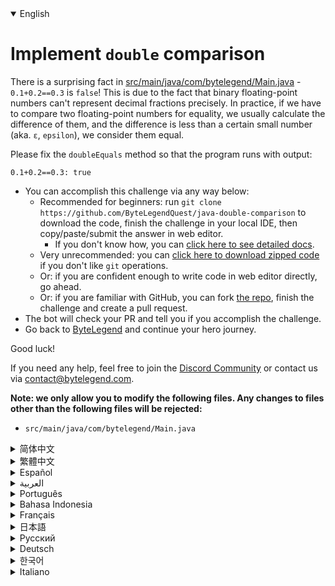<details open='true'>
<summary>English</summary>

# Implement `double` comparison

There is a surprising fact in [src/main/java/com/bytelegend/Main.java](https://github.com/ByteLegendQuest/java-double-comparison/blob/main/src/main/java/com/bytelegend/Main.java) - `0.1+0.2==0.3` is `false`!
This is due to the fact that binary floating-point numbers can't represent decimal fractions precisely.
In practice, if we have to compare two floating-point numbers for equality, we usually calculate the difference of them,
and the difference is less than  a certain small number (aka. `ε`, `epsilon`), we consider them equal.

Please fix the `doubleEquals` method so that the program runs with output:

```
0.1+0.2==0.3: true
```
- You can accomplish this challenge via any way below:
  - Recommended for beginners: run `git clone https://github.com/ByteLegendQuest/java-double-comparison` to download the code,
    finish the challenge in your local IDE, then copy/paste/submit the answer in web editor.
    - If you don't know how, you can [click here to see detailed docs](https://github.com/ByteLegendQuest/java-double-comparison/blob/main/docs/en/clone-and-import.md).
  - Very unrecommended: you can [click here to download zipped code](https://codeload.github.com/ByteLegendQuest/java-double-comparison/zip/refs/heads/main) if you don't like `git` operations.
  - Or: if you are confident enough to write code in web editor directly, go ahead.
  - Or: if you are familiar with GitHub, you can fork [the repo](https://github.com/ByteLegendQuest/java-double-comparison), finish the challenge and create a pull request.
- The bot will check your PR and tell you if you accomplish the challenge.
- Go back to [ByteLegend](https://bytelegend.com) and continue your hero journey.

Good luck!

If you need any help, feel free to join the [Discord Community](https://discord.gg/35RreUUGWt) or contact us via [contact@bytelegend.com](mailto:contact@bytelegend.com).

**Note: we only allow you to modify the following files.
Any changes to files other than the following files will be rejected:**

- `src/main/java/com/bytelegend/Main.java`
</details>
<details>
<summary>简体中文</summary>

# 实现两个`double`类型的比较

[src/main/java/com/bytelegend/Main.java](https://github.com/ByteLegendQuest/java-double-comparison/blob/main/src/main/java/com/bytelegend/Main.java)中有一个令人吃惊的现象，`0.1+0.2==0.3`的结果竟然是`false`！
这是由于浮点数本身的特性导致的：二进制的浮点数无法精确的表示十进制的小数。
在实践中，要比较两个浮点数是否相等，我们通常计算它们的差值，若二者之差小于某个很小的数字（称为`ε`, `epsilon`），我们就认为它们相等。
请基于这一思想修复`doubleEquals`方法，使程序运行输出：

```
0.1+0.2==0.3: true
```
- 你可以使用以下任意一种方法完成挑战：
  - 初学者推荐：运行`git clone https://git.bytelegend.com/ByteLegendQuest/java-double-comparison`将代码下载到本地，在本地使用IDE调试完成后复制到网页编辑器里提交。
    - 如果你不知道怎么做，可以点击[这里查看详细文档](https://github.com/ByteLegendQuest/java-double-comparison/blob/main/docs/zh_hans/clone-and-import.md)。
  - 非常不推荐：如果你实在不喜欢`git`命令行操作，你可以[点击这里直接下载打包好的代码](https://ghcodeload.bytelegend.com/ByteLegendQuest/java-double-comparison/zip/refs/heads/main)。
  - 或者：如果你非常自信不需要下载代码到本地调试，可以使用网页编辑器直接提交。
  - 或者：如果你对GitHub非常熟悉，你可以fork[这个仓库](https://github.com/ByteLegendQuest/java-double-comparison)、完成挑战后，创建一个Pull Request。
- 机器人将会检查你的答案，告诉你你是否通过了挑战。
- 回到[字节传说](https://bytelegend.com)，然后继续你的英雄旅程。

祝你好运！

如果你需要任何帮助，欢迎加入官方玩家QQ群（在[首页](https://bytelegend.com)右下角的`联系 & 关于`菜单里可以找到入群方式）或者[Discord社区](https://discord.gg/35RreUUGWt)，或email至[contact@bytelegend.com](mailto:contact@bytelegend.com)。

**注意：我们只允许您修改以下文件，任何对其他文件的修改都会被拒绝：**

- `src/main/java/com/bytelegend/Main.java`
</details>
<details>
<summary>繁體中文</summary>

<h1>實現<code class="notranslate">double</code>比較</h1><p><a href="https://github.com/ByteLegendQuest/java-double-comparison/blob/main/src/main/java/com/bytelegend/Main.java" target="_blank">src/main/java/com/bytelegend/Main.java</a>中有一個令人驚訝的事實 - <code class="notranslate">0.1+0.2==0.3</code>是<code class="notranslate">false</code>的！這是因為二進制浮點數不能精確地表示小數。在實踐中，如果我們必須比較兩個浮點數是否相等，我們通常會計算它們的差異，並且差異小於某個小數（aka. <code class="notranslate">ε</code> , <code class="notranslate">epsilon</code> ），我們認為它們相等。</p><p>請修復<code class="notranslate">doubleEquals</code>方法，以便程序運行並輸出：</p><pre class="notranslate"><code class="notranslate">0.1+0.2==0.3: true
</code></pre><ul><li>您可以通過以下任何方式完成此挑戰：<ul><li>建議初學者：運行<code class="notranslate">git clone https://github.com/ByteLegendQuest/java-double-comparison</code>下載代碼，在本地 IDE 中完成挑戰，然後在 Web 編輯器中復制/粘貼/提交答案。<ul><li>如果您不知道如何操作，可以<a href="https://github.com/ByteLegendQuest/java-double-comparison/blob/main/docs/en/clone-and-import.md" target="_blank">單擊此處查看詳細文檔</a>。</li></ul></li><li>非常不推薦：如果你不喜歡<code class="notranslate">git</code>操作，可以<a href="https://codeload.github.com/ByteLegendQuest/java-double-comparison/zip/refs/heads/main" target="_blank">點擊這裡下載壓縮代碼</a>。</li><li>或者：如果您有足夠的信心直接在 Web 編輯器中編寫代碼，請繼續。</li><li>或者：如果你熟悉 GitHub，你可以 fork<a href="https://github.com/ByteLegendQuest/java-double-comparison" target="_blank">倉庫</a>，完成挑戰並創建一個拉取請求。</li></ul></li><li>機器人會檢查你的 PR 並告訴你是否完成了挑戰。</li><li>回到<a href="https://bytelegend.com" target="_blank">ByteLegend</a>繼續你的英雄之旅。</li></ul><p>祝你好運！</p><p>如果您需要任何幫助，請隨時加入<a href="https://discord.gg/35RreUUGWt" target="_blank">Discord 社區</a>或通過<a href="mailto:contact@bytelegend.com" target="_blank">contact@bytelegend.com</a>聯繫我們。</p><p><strong>注意：我們只允許您修改以下文件。對以下文件以外的文件的任何更改都將被拒絕：</strong></p><ul><li> <code class="notranslate">src/main/java/com/bytelegend/Main.java</code></li></ul></details>
<details>
<summary>Español</summary>

<h1>Implementar <code class="notranslate">double</code> comparación</h1><p> Hay un hecho sorprendente en <a href="https://github.com/ByteLegendQuest/java-double-comparison/blob/main/src/main/java/com/bytelegend/Main.java" target="_blank">src/main/java/com/bytelegend/Main.java</a> : ¡ <code class="notranslate">0.1+0.2==0.3</code> es <code class="notranslate">false</code> ! Esto se debe al hecho de que los números binarios de coma flotante no pueden representar fracciones decimales con precisión. En la práctica, si tenemos que comparar la igualdad de dos números de punto flotante, generalmente calculamos la diferencia entre ellos, y la diferencia es menor que un cierto número pequeño (también conocido como <code class="notranslate">ε</code> , <code class="notranslate">epsilon</code> ), los consideramos iguales.</p><p> Corrija el método <code class="notranslate">doubleEquals</code> para que el programa se ejecute con salida:</p><pre class="notranslate"><code class="notranslate">0.1+0.2==0.3: true
</code></pre><ul><li>Puede lograr este desafío de cualquier manera a continuación:<ul><li> Recomendado para principiantes: ejecute <code class="notranslate">git clone https://github.com/ByteLegendQuest/java-double-comparison</code> para descargar el código, finalice el desafío en su IDE local, luego copie/pegue/envíe la respuesta en el editor web.<ul><li> Si no sabe cómo hacerlo, puede <a href="https://github.com/ByteLegendQuest/java-double-comparison/blob/main/docs/en/clone-and-import.md" target="_blank">hacer clic aquí para ver los documentos detallados</a> .</li></ul></li><li> Muy poco recomendado: puede <a href="https://codeload.github.com/ByteLegendQuest/java-double-comparison/zip/refs/heads/main" target="_blank">hacer clic aquí para descargar el código comprimido</a> si no le gustan las operaciones de <code class="notranslate">git</code> .</li><li> O: si tiene la confianza suficiente para escribir código en el editor web directamente, adelante.</li><li> O: si está familiarizado con GitHub, puede bifurcar <a href="https://github.com/ByteLegendQuest/java-double-comparison" target="_blank">el repositorio</a> , finalizar el desafío y crear una solicitud de extracción.</li></ul></li><li> El bot verificará tu PR y te dirá si logras el desafío.</li><li> Regrese a <a href="https://bytelegend.com" target="_blank">ByteLegend</a> y continúe su viaje de héroe.</li></ul><p> ¡Buena suerte!</p><p> Si necesita ayuda, no dude en unirse a la <a href="https://discord.gg/35RreUUGWt" target="_blank">comunidad de Discord</a> o contáctenos a través de <a href="mailto:contact@bytelegend.com" target="_blank">contact@bytelegend.com</a> .</p><p> <strong>Nota: solo le permitimos modificar los siguientes archivos. Cualquier cambio en los archivos que no sean los siguientes archivos será rechazado:</strong></p><ul><li> <code class="notranslate">src/main/java/com/bytelegend/Main.java</code></li></ul></details>
<details>
<summary>العربية</summary>

<h1 style=";text-align:right;direction:rtl">تنفيذ مقارنة <code class="notranslate">double</code></h1><p style=";text-align:right;direction:rtl"> هناك حقيقة مفاجئة في <a href="https://github.com/ByteLegendQuest/java-double-comparison/blob/main/src/main/java/com/bytelegend/Main.java" target="_blank">src / main / java / com / bytelegend / Main.java</a> - <code class="notranslate">0.1+0.2==0.3</code> <code class="notranslate">false</code> ! هذا يرجع إلى حقيقة أن أرقام الفاصلة العائمة الثنائية لا يمكن أن تمثل الكسور العشرية بدقة. من الناحية العملية ، إذا كان علينا مقارنة عددين من الفاصلة العائمة من أجل المساواة ، فعادة ما نحسب الفرق بينهما ، والفرق أقل من رقم صغير معين (يُعرف أيضًا باسم <code class="notranslate">ε</code> ، <code class="notranslate">epsilon</code> ) ، فنحن نعتبرهما متساويين.</p><p style=";text-align:right;direction:rtl"> يرجى إصلاح طريقة <code class="notranslate">doubleEquals</code> بحيث يعمل البرنامج مع الإخراج:</p><pre class="notranslate" style=";text-align:right;direction:rtl"> <code class="notranslate">0.1+0.2==0.3: true
</code></pre><ul style=";text-align:right;direction:rtl"><li style=";text-align:right;direction:rtl">يمكنك إنجاز هذا التحدي بأي طريقة أدناه:<ul style=";text-align:right;direction:rtl"><li style=";text-align:right;direction:rtl"> موصى به للمبتدئين: قم بتشغيل <code class="notranslate">git clone https://github.com/ByteLegendQuest/java-double-comparison</code> لتنزيل الكود وإنهاء التحدي في IDE المحلي الخاص بك ، ثم نسخ / لصق / إرسال الإجابة في محرر الويب.<ul style=";text-align:right;direction:rtl"><li style=";text-align:right;direction:rtl"> إذا كنت لا تعرف كيف يمكنك <a href="https://github.com/ByteLegendQuest/java-double-comparison/blob/main/docs/en/clone-and-import.md" target="_blank">النقر هنا لمشاهدة المستندات التفصيلية</a> .</li></ul></li><li style=";text-align:right;direction:rtl"> غير موصى به على الإطلاق: يمكنك <a href="https://codeload.github.com/ByteLegendQuest/java-double-comparison/zip/refs/heads/main" target="_blank">النقر هنا لتنزيل رمز مضغوط</a> إذا كنت لا تحب عمليات <code class="notranslate">git</code> .</li><li style=";text-align:right;direction:rtl"> أو: إذا كنت واثقًا بدرجة كافية من كتابة التعليمات البرمجية في محرر الويب مباشرةً ، فابدأ.</li><li style=";text-align:right;direction:rtl"> أو: إذا كنت معتادًا على GitHub ، فيمكنك تفرع <a href="https://github.com/ByteLegendQuest/java-double-comparison" target="_blank">الريبو</a> وإنهاء التحدي وإنشاء طلب سحب.</li></ul></li><li style=";text-align:right;direction:rtl"> سيتحقق الروبوت من العلاقات العامة الخاصة بك ويخبرك إذا أنجزت التحدي.</li><li style=";text-align:right;direction:rtl"> ارجع إلى <a href="https://bytelegend.com" target="_blank">ByteLegend وتابع</a> رحلة بطلك.</li></ul><p style=";text-align:right;direction:rtl"> حظ سعيد!</p><p style=";text-align:right;direction:rtl"> إذا كنت بحاجة إلى أي مساعدة ، فلا تتردد في الانضمام إلى <a href="https://discord.gg/35RreUUGWt" target="_blank">مجتمع Discord</a> أو الاتصال بنا عبر <a href="mailto:contact@bytelegend.com" target="_blank">contact@bytelegend.com</a> .</p><p style=";text-align:right;direction:rtl"> <strong>ملاحظة: نسمح لك فقط بتعديل الملفات التالية. سيتم رفض أي تغييرات يتم إجراؤها على الملفات بخلاف الملفات التالية:</strong></p><ul style=";text-align:right;direction:rtl"><li style=";text-align:right;direction:rtl"> <code class="notranslate">src/main/java/com/bytelegend/Main.java</code></li></ul></details>
<details>
<summary>Português</summary>

<h1>Implementar <code class="notranslate">double</code> comparação</h1><p> Há um fato surpreendente em <a href="https://github.com/ByteLegendQuest/java-double-comparison/blob/main/src/main/java/com/bytelegend/Main.java" target="_blank">src/main/java/com/bytelegend/Main.java</a> - <code class="notranslate">0.1+0.2==0.3</code> é <code class="notranslate">false</code> ! Isso se deve ao fato de que os números binários de ponto flutuante não podem representar frações decimais com precisão. Na prática, se temos que comparar dois números de ponto flutuante para igualdade, geralmente calculamos a diferença deles, e a diferença é menor que um certo número pequeno (aka. <code class="notranslate">ε</code> , <code class="notranslate">epsilon</code> ), nós os consideramos iguais.</p><p> Por favor, corrija o método <code class="notranslate">doubleEquals</code> para que o programa seja executado com saída:</p><pre class="notranslate"><code class="notranslate">0.1+0.2==0.3: true
</code></pre><ul><li>Você pode realizar esse desafio de qualquer maneira abaixo:<ul><li> Recomendado para iniciantes: execute <code class="notranslate">git clone https://github.com/ByteLegendQuest/java-double-comparison</code> para baixar o código, conclua o desafio em seu IDE local e copie/cole/envie a resposta no editor da web.<ul><li> Se você não sabe como, você pode <a href="https://github.com/ByteLegendQuest/java-double-comparison/blob/main/docs/en/clone-and-import.md" target="_blank">clicar aqui para ver documentos detalhados</a> .</li></ul></li><li> Muito não recomendado: você pode <a href="https://codeload.github.com/ByteLegendQuest/java-double-comparison/zip/refs/heads/main" target="_blank">clicar aqui para baixar o código zipado</a> se não gostar das operações do <code class="notranslate">git</code> .</li><li> Ou: se você estiver confiante o suficiente para escrever código diretamente no editor web, vá em frente.</li><li> Ou: se você estiver familiarizado com o GitHub, você pode bifurcar <a href="https://github.com/ByteLegendQuest/java-double-comparison" target="_blank">o repo</a> , finalizar o desafio e criar um pull request.</li></ul></li><li> O bot verificará seu PR e informará se você cumpriu o desafio.</li><li> Volte para <a href="https://bytelegend.com" target="_blank">ByteLegend</a> e continue sua jornada de herói.</li></ul><p> Boa sorte!</p><p> Se precisar de ajuda, sinta-se à vontade para se juntar à <a href="https://discord.gg/35RreUUGWt" target="_blank">Comunidade Discord</a> ou entre em contato conosco via <a href="mailto:contact@bytelegend.com" target="_blank">contact@bytelegend.com</a> .</p><p> <strong>Nota: só permitimos que você modifique os seguintes arquivos. Quaisquer alterações em arquivos que não sejam os arquivos a seguir serão rejeitadas:</strong></p><ul><li> <code class="notranslate">src/main/java/com/bytelegend/Main.java</code></li></ul></details>
<details>
<summary>Bahasa Indonesia</summary>

<h1>Terapkan perbandingan <code class="notranslate">double</code></h1><p> Ada fakta mengejutkan di <a href="https://github.com/ByteLegendQuest/java-double-comparison/blob/main/src/main/java/com/bytelegend/Main.java" target="_blank">src/main/Java/com/bytelegend/Main.java</a> - <code class="notranslate">0.1+0.2==0.3</code> is <code class="notranslate">false</code> ! Hal ini disebabkan fakta bahwa bilangan biner floating-point tidak dapat mewakili pecahan desimal secara tepat. Dalam praktiknya, jika kita harus membandingkan dua angka floating-point untuk kesetaraan, kita biasanya menghitung perbedaannya, dan perbedaannya kurang dari angka kecil tertentu (alias <code class="notranslate">epsilon</code> <code class="notranslate">ε</code> , kita menganggapnya sama.</p><p> Harap perbaiki metode <code class="notranslate">doubleEquals</code> agar program berjalan dengan output:</p><pre class="notranslate"><code class="notranslate">0.1+0.2==0.3: true
</code></pre><ul><li>Anda dapat menyelesaikan tantangan ini melalui cara apa pun di bawah ini:<ul><li> Direkomendasikan untuk pemula: jalankan <code class="notranslate">git clone https://github.com/ByteLegendQuest/java-double-comparison</code> untuk mengunduh kode, selesaikan tantangan di IDE lokal Anda, lalu salin/tempel/kirim jawabannya di editor web.<ul><li> Jika Anda tidak tahu caranya, Anda dapat <a href="https://github.com/ByteLegendQuest/java-double-comparison/blob/main/docs/en/clone-and-import.md" target="_blank">mengklik di sini untuk melihat dokumen terperinci</a> .</li></ul></li><li> Sangat tidak direkomendasikan: Anda dapat <a href="https://codeload.github.com/ByteLegendQuest/java-double-comparison/zip/refs/heads/main" target="_blank">mengklik di sini untuk mengunduh kode zip</a> jika Anda tidak menyukai operasi <code class="notranslate">git</code> .</li><li> Atau: jika Anda cukup percaya diri untuk menulis kode di editor web secara langsung, silakan.</li><li> Atau: jika Anda terbiasa dengan GitHub, Anda dapat melakukan fork <a href="https://github.com/ByteLegendQuest/java-double-comparison" target="_blank">repo</a> , menyelesaikan tantangan, dan membuat permintaan tarik.</li></ul></li><li> Bot akan memeriksa PR Anda dan memberi tahu Anda jika Anda menyelesaikan tantangan.</li><li> Kembali ke <a href="https://bytelegend.com" target="_blank">ByteLegend</a> dan lanjutkan perjalanan pahlawan Anda.</li></ul><p> Semoga beruntung!</p><p> Jika Anda memerlukan bantuan, jangan ragu untuk bergabung dengan <a href="https://discord.gg/35RreUUGWt" target="_blank">Komunitas Discord</a> atau hubungi kami melalui <a href="mailto:contact@bytelegend.com" target="_blank">contact@bytelegend.com</a> .</p><p> <strong>Catatan: kami hanya mengizinkan Anda untuk mengubah file berikut. Setiap perubahan pada file selain file berikut akan ditolak:</strong></p><ul><li> <code class="notranslate">src/main/java/com/bytelegend/Main.java</code></li></ul></details>
<details>
<summary>Français</summary>

<h1>Implémenter <code class="notranslate">double</code> comparaison</h1><p> Il y a un fait surprenant dans <a href="https://github.com/ByteLegendQuest/java-double-comparison/blob/main/src/main/java/com/bytelegend/Main.java" target="_blank">src/main/java/com/bytelegend/Main.java</a> - <code class="notranslate">0.1+0.2==0.3</code> est <code class="notranslate">false</code> ! Cela est dû au fait que les nombres binaires à virgule flottante ne peuvent pas représenter précisément les fractions décimales. En pratique, si nous devons comparer deux nombres à virgule flottante pour l&#39;égalité, nous calculons généralement leur différence, et la différence est inférieure à un certain petit nombre (aka. <code class="notranslate">ε</code> , <code class="notranslate">epsilon</code> ), nous les considérons comme égaux.</p><p> Veuillez corriger la méthode <code class="notranslate">doubleEquals</code> afin que le programme s&#39;exécute avec la sortie :</p><pre class="notranslate"><code class="notranslate">0.1+0.2==0.3: true
</code></pre><ul><li>Vous pouvez accomplir ce défi de n&#39;importe quelle manière ci-dessous:<ul><li> Recommandé pour les débutants : exécutez <code class="notranslate">git clone https://github.com/ByteLegendQuest/java-double-comparison</code> pour télécharger le code, terminez le défi dans votre IDE local, puis copiez/collez/soumettez la réponse dans l&#39;éditeur Web.<ul><li> Si vous ne savez pas comment faire, vous pouvez <a href="https://github.com/ByteLegendQuest/java-double-comparison/blob/main/docs/en/clone-and-import.md" target="_blank">cliquer ici pour voir la documentation détaillée</a> .</li></ul></li><li> Très déconseillé : vous pouvez <a href="https://codeload.github.com/ByteLegendQuest/java-double-comparison/zip/refs/heads/main" target="_blank">cliquer ici pour télécharger le code compressé</a> si vous n&#39;aimez pas les opérations <code class="notranslate">git</code> .</li><li> Ou : si vous êtes suffisamment confiant pour écrire du code directement dans l&#39;éditeur Web, continuez.</li><li> Ou : si vous êtes familier avec GitHub, vous pouvez forker <a href="https://github.com/ByteLegendQuest/java-double-comparison" target="_blank">le dépôt</a> , terminer le défi et créer une demande d&#39;extraction.</li></ul></li><li> Le bot vérifiera votre PR et vous dira si vous accomplissez le défi.</li><li> Retournez à <a href="https://bytelegend.com" target="_blank">ByteLegend</a> et continuez votre voyage de héros.</li></ul><p> Bonne chance!</p><p> Si vous avez besoin d&#39;aide, n&#39;hésitez pas à rejoindre la <a href="https://discord.gg/35RreUUGWt" target="_blank">communauté Discord</a> ou à nous contacter via <a href="mailto:contact@bytelegend.com" target="_blank">contact@bytelegend.com</a> .</p><p> <strong>Remarque : nous vous autorisons uniquement à modifier les fichiers suivants. Toute modification de fichiers autres que les fichiers suivants sera rejetée :</strong></p><ul><li> <code class="notranslate">src/main/java/com/bytelegend/Main.java</code></li></ul></details>
<details>
<summary>日本語</summary>

<h1><code class="notranslate">double</code>比較を実装する</h1><p><a href="https://github.com/ByteLegendQuest/java-double-comparison/blob/main/src/main/java/com/bytelegend/Main.java" target="_blank">src / main / java / com / bytelegend/Main.java</a>に驚くべき事実があります<code class="notranslate">0.1+0.2==0.3</code>は<code class="notranslate">false</code>です！これは、2進数の浮動小数点数が小数を正確に表すことができないためです。実際には、2つの浮動小数点数を比較して等しいかどうかを比較する必要がある場合、通常はそれらの差を計算し、その差が特定の小さい数（別名、 <code class="notranslate">ε</code> 、 <code class="notranslate">epsilon</code> ）よりも小さい場合、それらは等しいと見なします。</p><p>プログラムが出力で実行されるように、 <code class="notranslate">doubleEquals</code>メソッドを修正してください。</p><pre class="notranslate"><code class="notranslate">0.1+0.2==0.3: true
</code></pre><ul><li>この課題は、以下のいずれかの方法で達成できます。<ul><li>初心者に推奨： <code class="notranslate">git clone https://github.com/ByteLegendQuest/java-double-comparison</code>を実行してコードをダウンロードし、ローカルIDEでチャレンジを終了してから、Webエディターで回答をコピー/貼り付け/送信します。<ul><li>方法がわからない場合は、 <a href="https://github.com/ByteLegendQuest/java-double-comparison/blob/main/docs/en/clone-and-import.md" target="_blank">ここをクリックして詳細なドキュメントを参照してください</a>。</li></ul></li><li>非常に推奨されていません<code class="notranslate">git</code>操作が気に入らない場合は、 <a href="https://codeload.github.com/ByteLegendQuest/java-double-comparison/zip/refs/heads/main" target="_blank">ここをクリックしてzipコードをダウンロード</a>できます。</li><li>または：Webエディターで直接コードを記述できる自信がある場合は、先に進んでください。</li><li>または：GitHubに精通している場合は<a href="https://github.com/ByteLegendQuest/java-double-comparison" target="_blank">、リポジトリ</a>をフォークしてチャレンジを終了し、プルリクエストを作成できます。</li></ul></li><li>ボットはPRをチェックし、チャレンジを達成したかどうかを通知します。</li><li> <a href="https://bytelegend.com" target="_blank">ByteLegend</a>に戻り、ヒーローの旅を続けてください。</li></ul><p>幸運を！</p><p>ヘルプが必要な場合は、 <a href="https://discord.gg/35RreUUGWt" target="_blank">Discordコミュニティ</a>に参加するか、contact <a href="mailto:contact@bytelegend.com" target="_blank">@bytelegend.com</a>からお問い合わせください。</p><p><strong>注：変更できるのは次のファイルのみです。次のファイル以外のファイルへの変更は拒否されます。</strong></p><ul><li> <code class="notranslate">src/main/java/com/bytelegend/Main.java</code></li></ul></details>
<details>
<summary>Русский</summary>

<h1>Реализовать <code class="notranslate">double</code> сравнение</h1><p> В <a href="https://github.com/ByteLegendQuest/java-double-comparison/blob/main/src/main/java/com/bytelegend/Main.java" target="_blank">src/main/java/com/bytelegend/Main.java</a> есть удивительный факт - <code class="notranslate">0.1+0.2==0.3</code> <code class="notranslate">false</code> ! Это связано с тем, что двоичные числа с плавающей запятой не могут точно представлять десятичные дроби. На практике, если нам приходится сравнивать два числа с плавающей запятой на равенство, мы обычно вычисляем их разность, и разница меньше некоторого небольшого числа (он же <code class="notranslate">ε</code> , <code class="notranslate">epsilon</code> ), мы считаем их равными.</p><p> Пожалуйста, исправьте метод <code class="notranslate">doubleEquals</code> , чтобы программа работала с выводом:</p><pre class="notranslate"><code class="notranslate">0.1+0.2==0.3: true
</code></pre><ul><li>Вы можете выполнить эту задачу любым способом, указанным ниже:<ul><li> Рекомендуется для начинающих: запустите <code class="notranslate">git clone https://github.com/ByteLegendQuest/java-double-comparison</code> , чтобы загрузить код, завершите задание в локальной среде IDE, затем скопируйте/вставьте/отправьте ответ в веб-редакторе.<ul><li> Если вы не знаете, как это сделать, вы можете <a href="https://github.com/ByteLegendQuest/java-double-comparison/blob/main/docs/en/clone-and-import.md" target="_blank">щелкнуть здесь, чтобы просмотреть подробную документацию</a> .</li></ul></li><li> Крайне не рекомендуется: вы можете <a href="https://codeload.github.com/ByteLegendQuest/java-double-comparison/zip/refs/heads/main" target="_blank">нажать здесь, чтобы загрузить заархивированный код</a> , если вам не нравятся операции <code class="notranslate">git</code> .</li><li> Или: если вы достаточно уверены, чтобы писать код напрямую в веб-редакторе, вперед.</li><li> Или: если вы знакомы с GitHub, вы можете разветвить <a href="https://github.com/ByteLegendQuest/java-double-comparison" target="_blank">репозиторий</a> , выполнить задание и создать запрос на включение.</li></ul></li><li> Бот проверит ваш PR и сообщит, выполнили ли вы задание.</li><li> Вернитесь в <a href="https://bytelegend.com" target="_blank">ByteLegend</a> и продолжайте свое героическое путешествие.</li></ul><p> Удачи!</p><p> Если вам нужна помощь, присоединяйтесь к <a href="https://discord.gg/35RreUUGWt" target="_blank">сообществу Discord</a> или свяжитесь с нами по <a href="mailto:contact@bytelegend.com" target="_blank">адресу contact@bytelegend.com</a> .</p><p> <strong>Примечание: мы разрешаем вам изменять только следующие файлы. Любые изменения в файлах, кроме следующих файлов, будут отклонены:</strong></p><ul><li> <code class="notranslate">src/main/java/com/bytelegend/Main.java</code></li></ul></details>
<details>
<summary>Deutsch</summary>

<h1>Implementieren Sie einen <code class="notranslate">double</code> Vergleich</h1><p> Es gibt eine überraschende Tatsache in <a href="https://github.com/ByteLegendQuest/java-double-comparison/blob/main/src/main/java/com/bytelegend/Main.java" target="_blank">src/main/java/com/bytelegend/Main.java</a> - <code class="notranslate">0.1+0.2==0.3</code> ist <code class="notranslate">false</code> ! Dies liegt daran, dass binäre Gleitkommazahlen Dezimalbrüche nicht genau darstellen können. Wenn wir zwei Fließkommazahlen auf Gleichheit vergleichen müssen, berechnen wir in der Praxis normalerweise die Differenz von ihnen, und die Differenz ist kleiner als eine bestimmte kleine Zahl (auch bekannt als <code class="notranslate">ε</code> , <code class="notranslate">epsilon</code> ), wir betrachten sie als gleich.</p><p> Bitte korrigieren Sie die Methode <code class="notranslate">doubleEquals</code> , damit das Programm mit Ausgabe läuft:</p><pre class="notranslate"><code class="notranslate">0.1+0.2==0.3: true
</code></pre><ul><li>Sie können diese Herausforderung auf eine der folgenden Arten meistern:<ul><li> Empfohlen für Anfänger: Führen Sie <code class="notranslate">git clone https://github.com/ByteLegendQuest/java-double-comparison</code> aus, um den Code herunterzuladen, beenden Sie die Herausforderung in Ihrer lokalen IDE und kopieren/fügen Sie dann die Antwort im Web-Editor ein/übermitteln Sie sie.<ul><li> Wenn Sie nicht wissen, wie, können <a href="https://github.com/ByteLegendQuest/java-double-comparison/blob/main/docs/en/clone-and-import.md" target="_blank">Sie hier klicken, um detaillierte Dokumente anzuzeigen</a> .</li></ul></li><li> Sehr nicht zu empfehlen: Sie können <a href="https://codeload.github.com/ByteLegendQuest/java-double-comparison/zip/refs/heads/main" target="_blank">hier klicken, um den gezippten Code herunterzuladen,</a> wenn Sie <code class="notranslate">git</code> -Operationen nicht mögen.</li><li> Oder: Wenn Sie sicher genug sind, Code direkt im Web-Editor zu schreiben, fahren Sie fort.</li><li> Oder: Wenn Sie sich mit GitHub auskennen, können Sie <a href="https://github.com/ByteLegendQuest/java-double-comparison" target="_blank">das Repo forken</a> , die Challenge beenden und einen Pull-Request erstellen.</li></ul></li><li> Der Bot überprüft Ihre PR und teilt Ihnen mit, ob Sie die Herausforderung meistern.</li><li> Gehen Sie zurück zu <a href="https://bytelegend.com" target="_blank">ByteLegend</a> und setzen Sie Ihre Heldenreise fort.</li></ul><p> Viel Glück!</p><p> Wenn Sie Hilfe benötigen, können Sie sich gerne der <a href="https://discord.gg/35RreUUGWt" target="_blank">Discord Community</a> anschließen oder uns über <a href="mailto:contact@bytelegend.com" target="_blank">contact@bytelegend.com kontaktieren</a> .</p><p> <strong>Hinweis: Wir erlauben Ihnen nur, die folgenden Dateien zu ändern. Alle Änderungen an anderen Dateien als den folgenden Dateien werden abgelehnt:</strong></p><ul><li> <code class="notranslate">src/main/java/com/bytelegend/Main.java</code></li></ul></details>
<details>
<summary>한국어</summary>

<h1><code class="notranslate">double</code> 비교 구현</h1><p> <a href="https://github.com/ByteLegendQuest/java-double-comparison/blob/main/src/main/java/com/bytelegend/Main.java" target="_blank">src/main/java/com/bytelegend/Main.java</a> 에 놀라운 사실이 있습니다. <code class="notranslate">0.1+0.2==0.3</code> 은 <code class="notranslate">false</code> 입니다! 이는 이진 부동 소수점 숫자가 소수를 정확하게 나타낼 수 없기 때문입니다. 실제로 두 개의 부동 소수점 수를 비교하여 같음을 확인해야 하는 경우 일반적으로 그 차이를 계산하고 그 차이가 특정 작은 수(일명 <code class="notranslate">ε</code> , <code class="notranslate">epsilon</code> )보다 작으면 둘을 동일한 것으로 간주합니다.</p><p> 프로그램이 출력과 함께 실행되도록 <code class="notranslate">doubleEquals</code> 메서드를 수정하십시오.</p><pre class="notranslate"><code class="notranslate">0.1+0.2==0.3: true
</code></pre><ul><li>아래 방법을 통해 이 챌린지를 완료할 수 있습니다.<ul><li> 초보자를 위한 권장 사항: <code class="notranslate">git clone https://github.com/ByteLegendQuest/java-double-comparison</code> 을 실행하여 코드를 다운로드하고 로컬 IDE에서 챌린지를 완료한 다음 웹 편집기에서 답변을 복사/붙여넣기/제출합니다.<ul><li> 방법을 모르는 경우 <a href="https://github.com/ByteLegendQuest/java-double-comparison/blob/main/docs/en/clone-and-import.md" target="_blank">여기를 클릭하여 자세한 문서를 볼</a> 수 있습니다.</li></ul></li><li> 매우 권장하지 않음: <code class="notranslate">git</code> 작업이 마음에 들지 않으면 <a href="https://codeload.github.com/ByteLegendQuest/java-double-comparison/zip/refs/heads/main" target="_blank">여기를 클릭하여 압축 코드를 다운로드</a> 할 수 있습니다.</li><li> 또는 웹 편집기에서 직접 코드를 작성할 만큼 자신이 있다면 계속 진행하십시오.</li><li> 또는 GitHub에 익숙하다면 리포지토리를 분기 <a href="https://github.com/ByteLegendQuest/java-double-comparison" target="_blank">하고</a> 챌린지를 완료하고 풀 요청을 생성할 수 있습니다.</li></ul></li><li> 봇은 PR을 확인하고 도전 과제를 달성했는지 알려줍니다.</li><li> <a href="https://bytelegend.com" target="_blank">ByteLegend</a> 로 돌아가 영웅 여정을 계속하세요.</li></ul><p> 행운을 빕니다!</p><p> 도움이 필요하면 언제든지 <a href="https://discord.gg/35RreUUGWt" target="_blank">Discord 커뮤니티</a> 에 가입하거나 <a href="mailto:contact@bytelegend.com" target="_blank">contact@bytelegend.com</a> 을 통해 문의하세요.</p><p> <strong>참고: 다음 파일만 수정할 수 있습니다. 다음 파일 이외의 파일에 대한 변경 사항은 거부됩니다.</strong></p><ul><li> <code class="notranslate">src/main/java/com/bytelegend/Main.java</code></li></ul></details>
<details>
<summary>Italiano</summary>

<h1>Implementare il <code class="notranslate">double</code> confronto</h1><p> C&#39;è un fatto sorprendente in <a href="https://github.com/ByteLegendQuest/java-double-comparison/blob/main/src/main/java/com/bytelegend/Main.java" target="_blank">src/main/java/com/bytelegend/Main.java</a> - <code class="notranslate">0.1+0.2==0.3</code> è <code class="notranslate">false</code> ! Ciò è dovuto al fatto che i numeri binari a virgola mobile non possono rappresentare con precisione le frazioni decimali. In pratica, se dobbiamo confrontare due numeri in virgola mobile per l&#39;uguaglianza, di solito ne calcoliamo la differenza e la differenza è inferiore a un certo numero piccolo (aka. <code class="notranslate">ε</code> , <code class="notranslate">epsilon</code> ), li consideriamo uguali.</p><p> Correggi il metodo <code class="notranslate">doubleEquals</code> in modo che il programma venga eseguito con l&#39;output:</p><pre class="notranslate"><code class="notranslate">0.1+0.2==0.3: true
</code></pre><ul><li>Puoi portare a termine questa sfida in qualsiasi modo di seguito:<ul><li> Consigliato per i principianti: esegui <code class="notranslate">git clone https://github.com/ByteLegendQuest/java-double-comparison</code> per scaricare il codice, completa la sfida nel tuo IDE locale, quindi copia/incolla/invia la risposta nell&#39;editor web.<ul><li> Se non sai come fare, puoi fare <a href="https://github.com/ByteLegendQuest/java-double-comparison/blob/main/docs/en/clone-and-import.md" target="_blank">clic qui per visualizzare i documenti dettagliati</a> .</li></ul></li><li> Molto sconsigliato: puoi fare <a href="https://codeload.github.com/ByteLegendQuest/java-double-comparison/zip/refs/heads/main" target="_blank">clic qui per scaricare il codice zippato</a> se non ti piacciono le operazioni <code class="notranslate">git</code> .</li><li> Oppure: se sei abbastanza sicuro da scrivere il codice direttamente nell&#39;editor web, vai avanti.</li><li> Oppure: se hai familiarità con GitHub, puoi eseguire il fork <a href="https://github.com/ByteLegendQuest/java-double-comparison" target="_blank">del repository</a> , completare la sfida e creare una richiesta pull.</li></ul></li><li> Il bot controllerà il tuo PR e ti dirà se hai superato la sfida.</li><li> Torna a <a href="https://bytelegend.com" target="_blank">ByteLegend</a> e continua il tuo viaggio da eroe.</li></ul><p> Buona fortuna!</p><p> Se hai bisogno di aiuto, non esitare a unirti alla <a href="https://discord.gg/35RreUUGWt" target="_blank">community di Discord</a> o contattaci tramite <a href="mailto:contact@bytelegend.com" target="_blank">contact@bytelegend.com</a> .</p><p> <strong>Nota: ti permettiamo solo di modificare i seguenti file. Eventuali modifiche ai file diversi dai seguenti file verranno rifiutate:</strong></p><ul><li> <code class="notranslate">src/main/java/com/bytelegend/Main.java</code></li></ul></details>